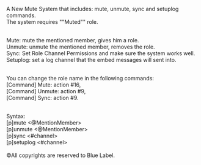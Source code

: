 A New Mute System that includes: mute, unmute, sync and setuplog commands.
<br>The system requires ""Muted"" role.

<br>Mute: mute the mentioned member, gives him a role.
<br>Unmute: unmute the mentioned member, removes the role.
<br>Sync: Set Role Channel Permissions and make sure the system works well.
<br>Setuplog: set a log channel that the embed messages will sent into.

<br>You can change the role name in the following commands:
<br>[Command] Mute: action #16,
<br>[Command] Unmute: action #9,
<br>[Command] Sync: action #9.

<br>Syntax:
<br>[p]mute <@MentionMember>
<br>[p]unmute <@MentionMember>
<br>[p]sync <#channel>
<br>[p]setuplog <#channel>
<br><br>©All copyrights are reserved to Blue Label.
